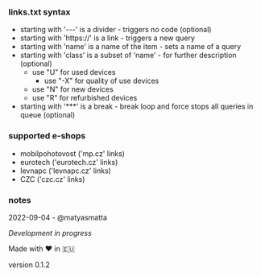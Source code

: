 ### links.txt syntax
- starting with '---' is a divider - triggers no code (optional)
- starting with 'https://' is a link - triggers a new query
- starting with 'name' is a name of the item - sets a name of a query
- starting with 'class' is a subset of 'name' - for further description (optional)
    - use "U" for used devices
        - use "-X" for quality of use devices
    - use "N" for new devices
    - use "R" for refurbished devices
- starting with '***' is a break - break loop and force stops all queries in queue (optional)

### supported e-shops
- mobilpohotovost ('mp.cz' links)
- eurotech ('eurotech.cz' links)
- levnapc ('levnapc.cz' links)
- CZC ('czc.cz' links)

### notes
2022-09-04 - @matyasmatta

_Development in progress_

Made with ❤️ in 🇪🇺

version 0.1.2